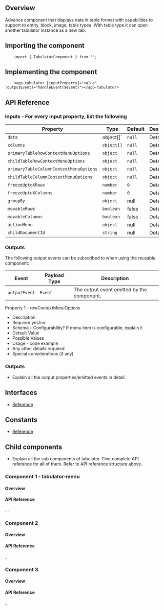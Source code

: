 ## Overview

Advance component that displays data in table format with capabilities to support to entity, block, image, table types. With table type it can open another tabulator instance as a new tab.

## Importing the component

```
    import { TabulatorComponent } from '';
```

## Implementing the component

```
    <app-tabulator [inputProperty]="value" (outputEvent)="handleEvent($event)"></app-tabulator>
```

## API Reference

### Inputs - For every input property, list the following

| Property | Type | Default | Description |
| --- | --- | --- | --- |
| `data` | object[]` | `null` | Details |
| `columns` | `object[]` | `null` | Details |
| `primaryTableRowContextMenuOptions` | `object` | `null` | Details |
| `childTableRowContextMenuOptions` | `object` | `null` | Details |
| `primaryTableColumnContextMenuOptions` | `object` | `null` | Details |
| `childTableColumnContextMenuOptions` | `object` | `null` | Details |
| `freezeUptoXRows` | `number` | `0` | Details |
| `freezeUptoXColumns` | `number` | `0` | Details |
| `groupBy` | `object` | null | Details |
| `movableRows` | `boolean` | false | Details |
| `movableColumns` | `boolean` | false | Details |
| `actionMenu` | `object` | null | Details |
| `childDocumentId` | `string ` | null | Details |




### Outputs

The following output events can be subscribed to when using the reusable component:

| Event | Payload Type | Description |
| --- | --- | --- |
| `outputEvent` | `Event` | The output event emitted by the component. |

Property 1 - rowContextMenuOptions

* Description
* Required yes/no
* Schema - Configurability? If menu item is configurable, explain it
* Default Value
* Possible Values
* Usage - code example
* Any other details required
* Special considerations (if any)

### Outputs

* Explain all the output properties/emitted events in detail.

## Interfaces

* [Reference](https://material.angular.io/components/button/api)

## Constants

* [Reference](https://material.angular.io/components/button/api)

## Child components

* Explain all the sub components of tabulator. Give complete API reference for all of them. Refer to API reference structure above.

### Component 1 - tabulator-menu

#### Overview

#### API Reference

.
.

### Component 2

#### Overview

#### API Reference

..

### Component 3

#### Overview

#### API Reference

..
